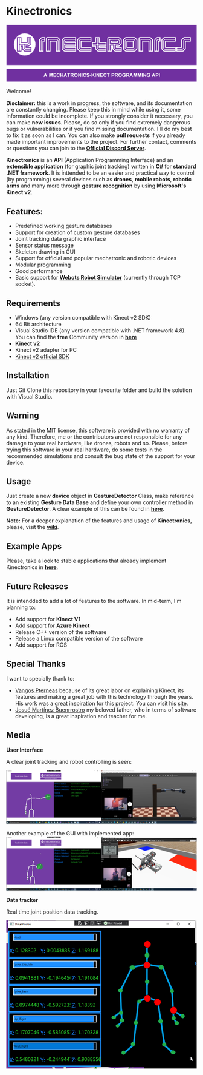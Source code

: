 # Kinectronics

![logo](https://github.com/JMRMEDEV/Kinectronics/blob/master/RepositoryMedia/Kinectronics.png)

Welcome!

**Disclaimer:** this is a work in progress, the software, and its documentation are constantly changing. Please keep this in mind while using it, some information could be incomplete. If you strongly consider it necessary, you can make **new issues**. Please, do so only if you find extremely dangerous bugs or vulnerabilities or if you find missing documentation. I'll do my best to fix it as soon as I can. You can also make **pull requests** if you already made important improvements to the project. For further contact, comments or questions you can join to the [**Official Discord Server**](https://discord.gg/fzERgZa).

**Kinectronics** is an **API** (Application Programming Interface) and an **extensible application** (for graphic joint tracking) written in **C#** for **standard .NET framework**. It is inttended to be an easier and practical way to control (by programming) several devices such as **drones**, **mobile robots**, **robotic arms** and many more through **gesture recognition** by using **Microsoft's Kinect v2**.

## Features:

- Predefined working gesture databases
- Support for creation of custom gesture databases
- Joint tracking data graphic interface
- Sensor status message
- Skeleton drawing in GUI
- Support for official and popular mechatronic and robotic devices
- Modular programming
- Good performance
- Basic support for [**Webots Robot Simulator**](https://www.cyberbotics.com/) (currently through TCP socket).

## Requirements

- Windows (any version compatible with Kinect v2 SDK)
- 64 Bit architecture
- Visual Studio IDE (any version compatible with .NET framework 4.8). You can find the **free** Community version in [**here**](https://visualstudio.microsoft.com/es/vs/community/)
- **Kinect v2**
- Kinect v2 adapter for PC
- [Kinect v2 official SDK](https://www.microsoft.com/en-us/download/details.aspx?id=44561)

## Installation

Just Git Clone this repository in your favourite folder and build the solution with Visual Studio.

## Warning 

As stated in the MIT license, this software is provided with no warranty of any kind. Therefore, me or the contributors are not responsible for any damage to your real hardware, like drones, robots and so. Please, before trying this software in your real hardware, do some tests in the recommended simulations and consult the bug state of the support for your device.

## Usage

Just create a new **device** object in **GestureDetector** Class, make reference to an existing **Gesture Data Base** and define your own controller method in **GestureDetector**. 
A clear example of this can be found in [**here**](https://github.com/JMRMEDEV/KinectronicsApps/blob/master/Bebop2Controller/Kinectronics/Kinectronics/Application/GestureDetector.cs).

**Note:** For a deeper explanation of the features and usage of **Kinectronics**, please, visit the [**wiki**](https://github.com/JMRMEDEV/Kinectronics/wiki).

## Example Apps

Please, take a look to stable applications that already implement Kinectronics in [**here**](https://github.com/JMRMEDEV/KinectronicsApps).

## Future Releases

It is intendded to add a lot of features to the software. In mid-term, I'm planning to:

- Add support for **Kinect V1**
- Add support for **Azure Kinect**
- Release C++ version of the software
- Release a Linux compatible version of the software
- Add support for ROS

## Special Thanks

I want to specially thank to:

- [Vangos Pterneas](https://github.com/Vangos) because of its great labor on explaining Kinect, its features and making a great job with this technology through the years. His work was a great inspiration for this project. You can visit his [site](https://pterneas.com/).
- [Josué Martínez Buenrrostro](https://github.com/josuemb) my beloved father, who in terms of software developing, is a great inspiration and teacher for me.

## Media

**User Interface**

A clear joint tracking and robot controlling is seen:

![UR5App](https://github.com/JMRMEDEV/Kinectronics/blob/master/RepositoryMedia/ur5app.png)

Another example of the GUI with implemented app:
![EV3App](https://github.com/JMRMEDEV/Kinectronics/blob/master/RepositoryMedia/ev3app.png)

**Data tracker**

Real time joint position data tracking.

![DataTracker](https://github.com/JMRMEDEV/Kinectronics/blob/master/RepositoryMedia/iOcZeyRK8S.png)
